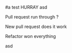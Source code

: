 #a test HURRAY
asd

Pull request run through ?

New pull request does it work

Refactor won everything

asd

